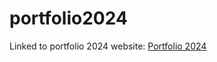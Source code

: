 # portfolio2024

Linked to portfolio 2024 website: [Portfolio 2024](https://danielcacatian.github.io/portfolio2024/)
